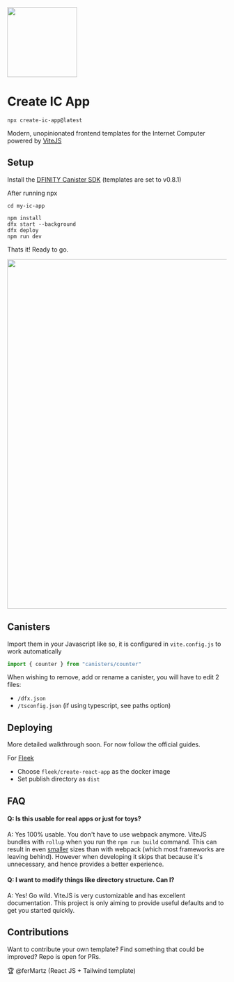 <img height=160 src="https://sdk.dfinity.org/_/img/logo-dark.svg" />

# Create IC App

```
npx create-ic-app@latest
```
Modern, unopinionated frontend templates for the Internet Computer powered by [ViteJS](https://vitejs.dev/)

## Setup

Install the [DFINITY Canister SDK](https://dfinity.org/developers/) (templates are set to v0.8.1)

After running npx

```
cd my-ic-app

npm install
dfx start --background
dfx deploy
npm run dev
```

Thats it! Ready to go.

<img width=800 src="https://i.imgur.com/5Lf5i7v.png" />


## Canisters
Import them in your Javascript like so, it is configured in `vite.config.js` to work automatically
```js
import { counter } from "canisters/counter"
```

When wishing to remove, add or rename a canister, you will have to edit 2 files:

* `/dfx.json`
* `/tsconfig.json` (if using typescript, see paths option)

## Deploying

More detailed walkthrough soon. For now follow the official guides.

For [Fleek](https://fleek.co)

* Choose `fleek/create-react-app` as the docker image
* Set publish directory as `dist`

## FAQ

#### Q: Is this usable for real apps or just for toys?

A: Yes 100% usable. You don't have to use webpack anymore. ViteJS bundles with `rollup` when you run the `npm run build` command. This can result in even [smaller](https://blog.logrocket.com/benchmarking-bundlers-2020-rollup-parcel-webpack/) sizes than with webpack (which most frameworks are leaving behind).
However when developing it skips that because it's unnecessary, and hence provides a better experience.

#### Q: I want to modify things like directory structure. Can I?

A: Yes! Go wild. ViteJS is very customizable and has excellent documentation. This project is only aiming to provide useful defaults and to get you started quickly.

## Contributions
Want to contribute your own template? Find something that could be improved? Repo is open for PRs.

:trophy:
@ferMartz (React JS + Tailwind template)

